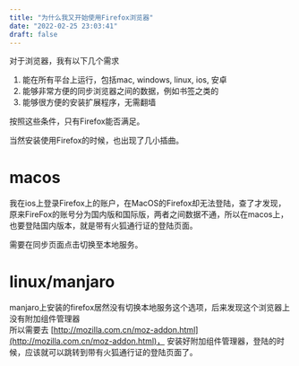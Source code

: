 ```yaml
---
title: "为什么我又开始使用Firefox浏览器"
date: "2022-02-25 23:03:41"
draft: false
---
```

对于浏览器，我有以下几个需求

1. 能在所有平台上运行，包括mac, windows, linux, ios, 安卓
2. 能够非常方便的同步浏览器之间的数据，例如书签之类的
3. 能够很方便的安装扩展程序，无需翻墙

按照这些条件，只有Firefox能否满足。

当然安装使用Firefox的时候，也出现了几小插曲。


# macos

我在ios上登录Firefox上的账户，在MacOS的Firefox却无法登陆，查了才发现，原来FireFox的账号分为国内版和国际版，两者之间数据不通，所以在macos上，也要登陆国内版本，就是带有火狐通行证的登陆页面。

需要在同步页面点击切换至本地服务。

# linux/manjaro

manjaro上安装的firefox居然没有切换本地服务这个选项，后来发现这个浏览器上没有附加组件管理器<br />所以需要去 [http://mozilla.com.cn/moz-addon.html](http://mozilla.com.cn/moz-addon.html)， 安装好附加组件管理器，登陆的时候，应该就可以跳转到带有火狐通行证的登陆页面了。<br />